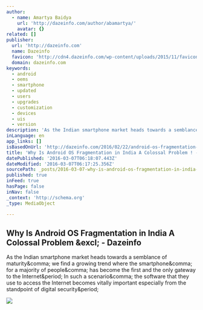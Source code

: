 ```yaml
---
author:
  - name: Amartya Baidya
    url: 'http://dazeinfo.com/author/abamartya/'
    avatar: {}
related: []
publisher:
  url: 'http://dazeinfo.com'
  name: Dazeinfo
  favicon: 'http://cdn4.dazeinfo.com/wp-content/uploads/2015/11/favicon.ico'
  domain: dazeinfo.com
keywords:
  - android
  - oems
  - smartphone
  - updated
  - users
  - upgrades
  - customization
  - devices
  - uis
  - version
description: 'As the Indian smartphone market heads towards a semblance of maturity, we find a growing trend where the smartphone, for a majority of people, has become the first and the only gateway to the Internet. In such a scenario, the software that they use to access the Internet becomes vitally important especially from the standpoint of digital security.'
inLanguage: en
app_links: []
isBasedOnUrl: 'http://dazeinfo.com/2016/02/22/android-os-fragmentation-india-smartphone-os/'
title: 'Why Is Android OS Fragmentation in India A Colossal Problem ! - Dazeinfo'
datePublished: '2016-03-07T06:18:07.443Z'
dateModified: '2016-03-07T06:17:25.356Z'
sourcePath: _posts/2016-03-07-why-is-android-os-fragmentation-in-india-a-colossal-problem.md
published: true
inFeed: true
hasPage: false
inNav: false
_context: 'http://schema.org'
_type: MediaObject

---
```

<article style=""><h1>Why Is Android OS Fragmentation in India A Colossal Problem &amp;excl; - Dazeinfo</h1><p>As the Indian smartphone market heads towards a semblance of maturity&amp;comma; we find a growing trend where the smartphone&amp;comma; for a majority of people&amp;comma; has become the first and the only gateway to the Internet&amp;period; In such a scenario&amp;comma; the software that they use to access the Internet becomes vitally important especially from the standpoint of digital security&amp;period;</p><img src="http://cdn4.dazeinfo.com/wp-content/uploads/2016/02/Capture-15.png" /></article>